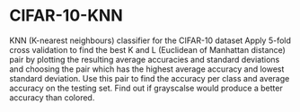 # CIFAR-10-KNN
KNN (K-nearest neighbours) classifier for the CIFAR-10 dataset
Apply 5-fold cross validation to find the best K and L (Euclidean of Manhattan distance) pair by plotting the resulting average accuracies and standard deviations and choosing the pair which has the highest average accuracy and lowest standard deviation. Use this pair to find the accuracy per class and average accuracy on the testing set. Find out if grayscalse would produce a better accuracy than colored.

